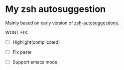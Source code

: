 # My zsh autosuggestion

Mainly based on early version of
[zsh-autosuggestions](https://github.com/zsh-users/zsh-autosuggestions).

WONT FIX:

* [ ] Highlight(complicated)

* [ ] Fix paste

* [ ] Support emacs mode
